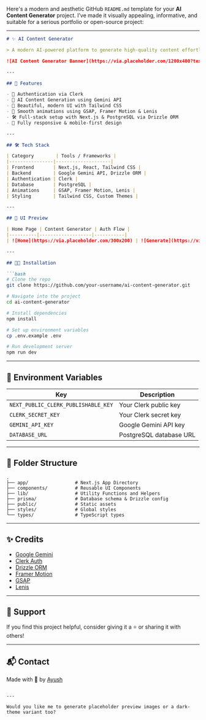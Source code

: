 Here's a modern and aesthetic GitHub `README.md` template for your **AI Content Generator** project. I’ve made it visually appealing, informative, and suitable for a serious portfolio or open-source project:

---

```md
# ✨ AI Content Generator

> A modern AI-powered platform to generate high-quality content effortlessly. Built with Next.js, React, Tailwind CSS, and powered by Google Gemini API.

![AI Content Generator Banner](https://via.placeholder.com/1200x400?text=AI+Content+Generator)

---

## 🚀 Features

- 🔐 Authentication via Clerk
- 🤖 AI Content Generation using Gemini API
- 🎨 Beautiful, modern UI with Tailwind CSS
- 🧠 Smooth animations using GSAP, Framer Motion & Lenis
- 🛠️ Full-stack setup with Next.js & PostgreSQL via Drizzle ORM
- 📱 Fully responsive & mobile-first design

---

## 🛠️ Tech Stack

| Category        | Tools / Frameworks |
|----------------|--------------------|
| Frontend       | Next.js, React, Tailwind CSS |
| Backend        | Google Gemini API, Drizzle ORM |
| Authentication | Clerk |
| Database       | PostgreSQL |
| Animations     | GSAP, Framer Motion, Lenis |
| Styling        | Tailwind CSS, Custom Themes |

---

## 📸 UI Preview

| Home Page | Content Generator | Auth Flow |
|----------|-------------------|-----------|
| ![Home](https://via.placeholder.com/300x200) | ![Generate](https://via.placeholder.com/300x200) | ![Auth](https://via.placeholder.com/300x200) |

---

## 🧑‍💻 Installation

```bash
# Clone the repo
git clone https://github.com/your-username/ai-content-generator.git

# Navigate into the project
cd ai-content-generator

# Install dependencies
npm install

# Set up environment variables
cp .env.example .env

# Run development server
npm run dev
```

---

## 🔑 Environment Variables

| Key | Description |
|-----|-------------|
| `NEXT_PUBLIC_CLERK_PUBLISHABLE_KEY` | Your Clerk public key |
| `CLERK_SECRET_KEY` | Your Clerk secret key |
| `GEMINI_API_KEY` | Google Gemini API key |
| `DATABASE_URL` | PostgreSQL database URL |

---

## 📂 Folder Structure

```
.
├── app/                 # Next.js App Directory
├── components/          # Reusable UI Components
├── lib/                 # Utility Functions and Helpers
├── prisma/              # Database schema & Drizzle config
├── public/              # Static assets
├── styles/              # Global styles
└── types/               # TypeScript types
```

---

## ✨ Credits

- [Google Gemini](https://deepmind.google/technologies/gemini/)
- [Clerk Auth](https://clerk.com)
- [Drizzle ORM](https://orm.drizzle.team/)
- [Framer Motion](https://www.framer.com/motion/)
- [GSAP](https://greensock.com/gsap/)
- [Lenis](https://github.com/studio-freight/lenis)

---

## 💖 Support

If you find this project helpful, consider giving it a ⭐ or sharing it with others!

---

## 📬 Contact

Made with 💜 by [Ayush](mailto:ayushsingh7360@gmail.com)

```

---

Would you like me to generate placeholder preview images or a dark-theme variant too?
